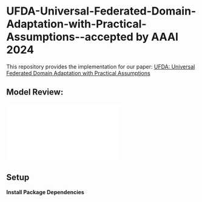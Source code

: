 # UFDA-Universal-Federated-Domain-Adaptation-with-Practical-Assumptions--accepted by AAAI 2024

This repository provides the implementation for our paper: [UFDA: Universal Federated Domain Adaptation with Practical Assumptions](https://ojs.aaai.org/index.php/AAAI/article/view/29311)

## Model Review:
![framework](resources/Model.pdf)

## Setup

**Install Package Dependencies**

